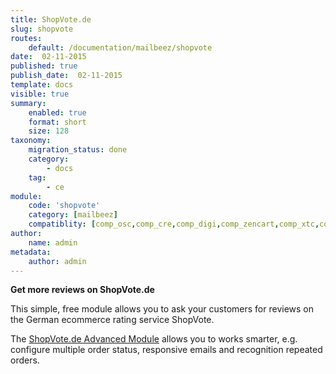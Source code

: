 ```yaml
---
title: ShopVote.de
slug: shopvote
routes:
    default: /documentation/mailbeez/shopvote
date:  02-11-2015
published: true
publish_date:  02-11-2015
template: docs
visible: true
summary:
    enabled: true
    format: short
    size: 128
taxonomy:
    migration_status: done
    category:
        - docs
    tag:
        - ce
module:
    code: 'shopvote'
    category: [mailbeez]
    compatiblity: [comp_osc,comp_cre,comp_digi,comp_zencart,comp_xtc,comp_gambio]        
author:
    name: admin
metadata:
    author: admin
---
```


**Get more reviews on ShopVote.de**

This simple, free module allows you to ask your customers for reviews on the German ecommerce rating service ShopVote.

The [ShopVote.de Advanced Module](/documentation/mailbeez/shopvote_advanced/) allows you to works smarter, e.g. configure multiple order status, responsive emails and recognition repeated orders.
